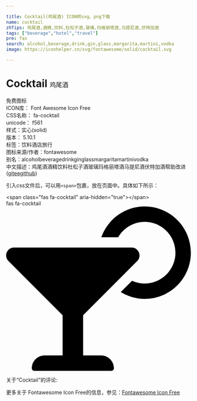 ```yaml
---

title: Cocktail(鸡尾酒) ICON转svg、png下载
name: cocktail
zhTips: 鸡尾酒,酒精,饮料,杜松子酒,玻璃,玛格丽塔酒,马提尼酒,伏特加酒
tags: ["beverage","hotel","travel"]
pre: fas
search: alcohol,beverage,drink,gin,glass,margarita,martini,vodka
image: https://iconhelper.cn/svg/fontawesome/solid/cocktail.svg

---
```


# Cocktail  <small style="font-size: 60%;font-weight: 100">鸡尾酒</small>


<div class="detail-page">
<p>
<span><span class="badge-success badge">免费图标</span> </span>
<br/>
<span>
ICON库：
<span class="badge-secondary badge">Font Awesome Icon Free</span> 
</span>
<br/>
<span>
CSS名称：
<span class="badge-secondary badge">fa-cocktail</span> 
</span>
<br/>
<span>
unicode：
<span class="badge-secondary badge">f561</span> 
<copy-btn content='f561' btn-title=""></copy-btn>
<copy-btn :content='String.fromCodePoint(parseInt("f561", 16))' btn-title="复制U"></copy-btn>
</span><br/><span>样式：<span class="badge-light badge">实心(solid)</span></span>
<br/>
<span>
版本：
<span class="badge-secondary badge">5.10.1</span> 
</span><br/><span>标签：<span class="badge-light badge"><router-link to="/tags/beverage.html">饮料</router-link></span><span class="badge-light badge"><router-link to="/tags/hotel.html">酒店</router-link></span><span class="badge-light badge"><router-link to="/tags/travel.html">旅行</router-link></span></span>
<br/>
<span>图标来源/作者：<span class="badge-light badge">fontawesome</span></span> 
<br/>
<span>别名：<span class="badge-light badge">alcohol</span><span class="badge-light badge">beverage</span><span class="badge-light badge">drink</span><span class="badge-light badge">gin</span><span class="badge-light badge">glass</span><span class="badge-light badge">margarita</span><span class="badge-light badge">martini</span><span class="badge-light badge">vodka</span></span><br/><span class="zh-detail">中文描述：<span class="badge-primary badge">鸡尾酒</span><span class="badge-primary badge">酒精</span><span class="badge-primary badge">饮料</span><span class="badge-primary badge">杜松子酒</span><span class="badge-primary badge">玻璃</span><span class="badge-primary badge">玛格丽塔酒</span><span class="badge-primary badge">马提尼酒</span><span class="badge-primary badge">伏特加酒</span><span class="help-link"><span>帮助改进</span>(<a href="https://gitee.com/liuwave/icon-helper/edit/master/json/fontawesome/solid/cocktail.json" target="_blank" rel="noopener noreferrer">gitee</a><a href="https://github.com/liuwave/icon-helper/edit/master/json/fontawesome/solid/cocktail.json" target="_blank" rel="noopener noreferrer">github</a></span>)</span><br/>
</p>
</div>
<div class="alert alert-dark">
  <i class="fas fa-cocktail fa-xs"></i>
  <i class="fas fa-cocktail fa-sm"></i>
  <i class="fas fa-cocktail fa-lg"></i>
  <i class="fas fa-cocktail fa-2x"></i>
  <i class="fas fa-cocktail fa-3x"></i>
  <i class="fas fa-cocktail fa-5x"></i>
  <i class="fas fa-cocktail fa-7x"></i>
</div>
<div>
  <p>引入css文件后，可以用<code>&lt;span&gt;</code>包裹，放在页面中。具体如下所示：    
  </p>
  <div class="alert alert-primary" style="font-size: 14px">
    &lt;span class="fas fa-cocktail" aria-hidden="true"&gt;&lt;/span&gt;
    <copy-btn content='<span class="fas fa-cocktail" aria-hidden="true"></span>'></copy-btn>
  </div>
  <div class="alert alert-secondary">
    <i class="fas fa-cocktail"
    style="font-size: 24px"
    aria-hidden="true"></i> fas fa-cocktail
    <copy-btn content="fas fa-cocktail" btn-title="复制图标名称"></copy-btn>
  </div>
</div>
<div id="svg" class="svg-wrap">
<svg xmlns="http://www.w3.org/2000/svg" viewBox="0 0 576 512"><path d="M296 464h-56V338.78l168.74-168.73c15.52-15.52 4.53-42.05-17.42-42.05H24.68c-21.95 0-32.94 26.53-17.42 42.05L176 338.78V464h-56c-22.09 0-40 17.91-40 40 0 4.42 3.58 8 8 8h240c4.42 0 8-3.58 8-8 0-22.09-17.91-40-40-40zM432 0c-62.61 0-115.35 40.2-135.18 96h52.54c16.65-28.55 47.27-48 82.64-48 52.93 0 96 43.06 96 96s-43.07 96-96 96c-14.04 0-27.29-3.2-39.32-8.64l-35.26 35.26C379.23 279.92 404.59 288 432 288c79.53 0 144-64.47 144-144S511.53 0 432 0z"/></svg>
</div>
<detail full-name='fa-cocktail'></detail>
<div>
<p>关于“Cocktail”的评论:</p>
</div>
<Vssue title="关于“Cocktail”的评论" ></Vssue>    
<div><p>更多关于  Fontawesome Icon Free的信息，参见：<a target="_blank" href="https://iconhelper.cn/fontawesome.html">Fontawesome Icon Free</a>
</p></div>
